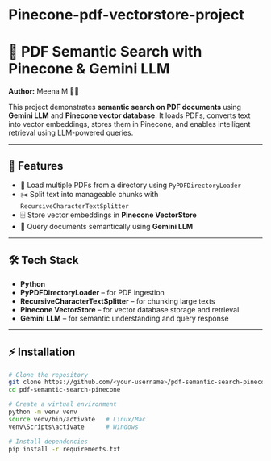 # Pinecone-pdf-vectorstore-project

# 📄 PDF Semantic Search with Pinecone & Gemini LLM

**Author:** Meena M 👩‍💻

This project demonstrates **semantic search on PDF documents** using **Gemini LLM** and **Pinecone vector database**. It loads PDFs, converts text into vector embeddings, stores them in Pinecone, and enables intelligent retrieval using LLM-powered queries.

---

## 🚀 Features

- 📂 Load multiple PDFs from a directory using `PyPDFDirectoryLoader`
- ✂️ Split text into manageable chunks with `RecursiveCharacterTextSplitter`
- 🗄️ Store vector embeddings in **Pinecone VectorStore**
- 🤖 Query documents semantically using **Gemini LLM**

---

## 🛠 Tech Stack

- **Python**  
- **PyPDFDirectoryLoader** – for PDF ingestion  
- **RecursiveCharacterTextSplitter** – for chunking large texts  
- **Pinecone VectorStore** – for vector database storage and retrieval  
- **Gemini LLM** – for semantic understanding and query response  

---

## ⚡ Installation

```bash
# Clone the repository
git clone https://github.com/<your-username>/pdf-semantic-search-pinecone.git
cd pdf-semantic-search-pinecone

# Create a virtual environment
python -m venv venv
source venv/bin/activate   # Linux/Mac
venv\Scripts\activate      # Windows

# Install dependencies
pip install -r requirements.txt
